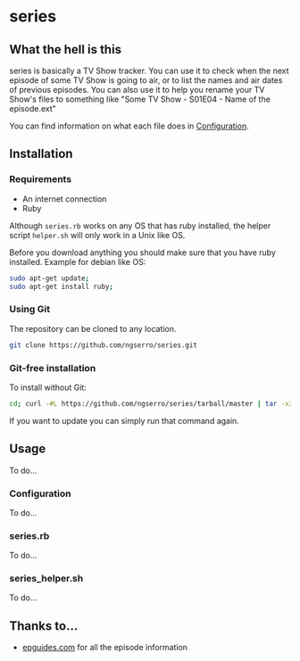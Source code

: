 # series

## What the hell is this

series is basically a TV Show tracker. You can use it to check when the next episode of some TV Show is going to air, or to list the names and air dates of previous episodes. You can also use it to help you rename your TV Show's files to something like "Some TV Show - S01E04 - Name of the episode.ext"

You can find information on what each file does in [Configuration](https://github.com/ngserro/series#configuration).

## Installation

### Requirements

* An internet connection
* Ruby

Although `series.rb` works on any OS that has ruby installed, the helper script `helper.sh` will only work in a Unix like OS.

Before you download anything you should make sure that you have ruby installed.
Example for debian like OS:

```bash
sudo apt-get update;
sudo apt-get install ruby;
```

### Using Git

The repository can be cloned to any location.

```bash
git clone https://github.com/ngserro/series.git
```

### Git-free installation

To install without Git:

```bash
cd; curl -#L https://github.com/ngserro/series/tarball/master | tar -xzv 
```

If you want to update you can simply run that command again.

## Usage

To do...

### Configuration

To do...

### series.rb

To do...

### series_helper.sh

To do...

## Thanks to…

* [epguides.com](http://epguides.com/) for all the episode information
